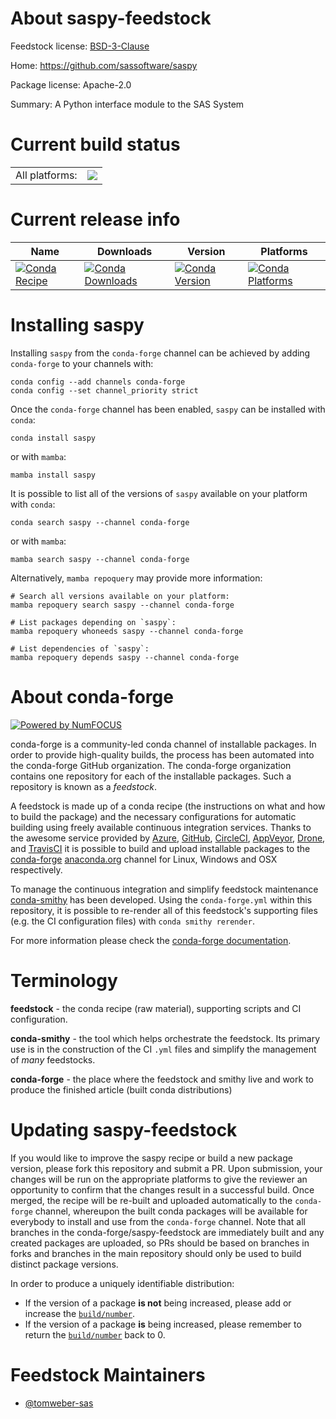 About saspy-feedstock
=====================

Feedstock license: [BSD-3-Clause](https://github.com/conda-forge/saspy-feedstock/blob/main/LICENSE.txt)

Home: https://github.com/sassoftware/saspy

Package license: Apache-2.0

Summary: A Python interface module to the SAS System

Current build status
====================


<table><tr><td>All platforms:</td>
    <td>
      <a href="https://dev.azure.com/conda-forge/feedstock-builds/_build/latest?definitionId=4332&branchName=main">
        <img src="https://dev.azure.com/conda-forge/feedstock-builds/_apis/build/status/saspy-feedstock?branchName=main">
      </a>
    </td>
  </tr>
</table>

Current release info
====================

| Name | Downloads | Version | Platforms |
| --- | --- | --- | --- |
| [![Conda Recipe](https://img.shields.io/badge/recipe-saspy-green.svg)](https://anaconda.org/conda-forge/saspy) | [![Conda Downloads](https://img.shields.io/conda/dn/conda-forge/saspy.svg)](https://anaconda.org/conda-forge/saspy) | [![Conda Version](https://img.shields.io/conda/vn/conda-forge/saspy.svg)](https://anaconda.org/conda-forge/saspy) | [![Conda Platforms](https://img.shields.io/conda/pn/conda-forge/saspy.svg)](https://anaconda.org/conda-forge/saspy) |

Installing saspy
================

Installing `saspy` from the `conda-forge` channel can be achieved by adding `conda-forge` to your channels with:

```
conda config --add channels conda-forge
conda config --set channel_priority strict
```

Once the `conda-forge` channel has been enabled, `saspy` can be installed with `conda`:

```
conda install saspy
```

or with `mamba`:

```
mamba install saspy
```

It is possible to list all of the versions of `saspy` available on your platform with `conda`:

```
conda search saspy --channel conda-forge
```

or with `mamba`:

```
mamba search saspy --channel conda-forge
```

Alternatively, `mamba repoquery` may provide more information:

```
# Search all versions available on your platform:
mamba repoquery search saspy --channel conda-forge

# List packages depending on `saspy`:
mamba repoquery whoneeds saspy --channel conda-forge

# List dependencies of `saspy`:
mamba repoquery depends saspy --channel conda-forge
```


About conda-forge
=================

[![Powered by
NumFOCUS](https://img.shields.io/badge/powered%20by-NumFOCUS-orange.svg?style=flat&colorA=E1523D&colorB=007D8A)](https://numfocus.org)

conda-forge is a community-led conda channel of installable packages.
In order to provide high-quality builds, the process has been automated into the
conda-forge GitHub organization. The conda-forge organization contains one repository
for each of the installable packages. Such a repository is known as a *feedstock*.

A feedstock is made up of a conda recipe (the instructions on what and how to build
the package) and the necessary configurations for automatic building using freely
available continuous integration services. Thanks to the awesome service provided by
[Azure](https://azure.microsoft.com/en-us/services/devops/), [GitHub](https://github.com/),
[CircleCI](https://circleci.com/), [AppVeyor](https://www.appveyor.com/),
[Drone](https://cloud.drone.io/welcome), and [TravisCI](https://travis-ci.com/)
it is possible to build and upload installable packages to the
[conda-forge](https://anaconda.org/conda-forge) [anaconda.org](https://anaconda.org/)
channel for Linux, Windows and OSX respectively.

To manage the continuous integration and simplify feedstock maintenance
[conda-smithy](https://github.com/conda-forge/conda-smithy) has been developed.
Using the ``conda-forge.yml`` within this repository, it is possible to re-render all of
this feedstock's supporting files (e.g. the CI configuration files) with ``conda smithy rerender``.

For more information please check the [conda-forge documentation](https://conda-forge.org/docs/).

Terminology
===========

**feedstock** - the conda recipe (raw material), supporting scripts and CI configuration.

**conda-smithy** - the tool which helps orchestrate the feedstock.
                   Its primary use is in the construction of the CI ``.yml`` files
                   and simplify the management of *many* feedstocks.

**conda-forge** - the place where the feedstock and smithy live and work to
                  produce the finished article (built conda distributions)


Updating saspy-feedstock
========================

If you would like to improve the saspy recipe or build a new
package version, please fork this repository and submit a PR. Upon submission,
your changes will be run on the appropriate platforms to give the reviewer an
opportunity to confirm that the changes result in a successful build. Once
merged, the recipe will be re-built and uploaded automatically to the
`conda-forge` channel, whereupon the built conda packages will be available for
everybody to install and use from the `conda-forge` channel.
Note that all branches in the conda-forge/saspy-feedstock are
immediately built and any created packages are uploaded, so PRs should be based
on branches in forks and branches in the main repository should only be used to
build distinct package versions.

In order to produce a uniquely identifiable distribution:
 * If the version of a package **is not** being increased, please add or increase
   the [``build/number``](https://docs.conda.io/projects/conda-build/en/latest/resources/define-metadata.html#build-number-and-string).
 * If the version of a package **is** being increased, please remember to return
   the [``build/number``](https://docs.conda.io/projects/conda-build/en/latest/resources/define-metadata.html#build-number-and-string)
   back to 0.

Feedstock Maintainers
=====================

* [@tomweber-sas](https://github.com/tomweber-sas/)

